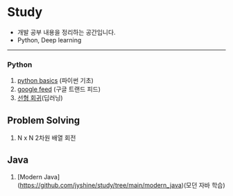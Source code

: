 # Study
* 개발 공부 내용을 정리하는 공간입니다.
* Python, Deep learning

* * *

### Python
1. [python basics](https://github.com/jyshine/study/blob/main/python/Python_Basic.ipynb) (파이썬 기초)
2. [google feed](https://github.com/jyshine/study/blob/main/python/google_feed.ipynb) (구글 트랜드 피드)  
3. [선형 회귀](https://github.com/jyshine/study/blob/main/python/linear_regression.ipynb)(딥러닝)

## Problem Solving
1. N x N 2차원 배열 회전

## Java
1. [Modern Java] (https://github.com/jyshine/study/tree/main/modern_java)(모던 자바 학습)

